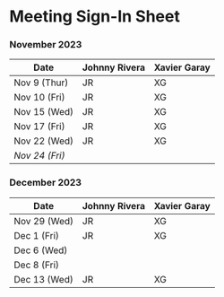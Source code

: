 # Meeting Sign-In Sheet

### November 2023

| Date        | Johnny Rivera | Xavier Garay |
|-------------|-----------|-----------|
| Nov 9 (Thur) |     JR      |     XG      |
| Nov 10 (Fri)|      JR     |     XG      |
| Nov 15 (Wed)|      JR     |     XG      |
| Nov 17 (Fri)|      JR     |      XG     |
| Nov 22 (Wed) |   JR    |      XG     | 
| *Nov 24 (Fri)* |       |           |   <!-- Skipped for Thanksgiving -->

### December 2023

| Date        | Johnny Rivera | Xavier Garay |
|-------------|-----------|-----------|
| Nov 29 (Wed)|     JR      |     XG      |          
| Dec 1 (Fri) |     JR      |     XG      |
| Dec 6 (Wed) |           |           | <!-- Skipped because Xavier had COVID -->
| Dec 8 (Fri) |           |           | <!-- Skipped because Xavier had COVID -->
| Dec 13 (Wed)|     JR      |     XG      |
